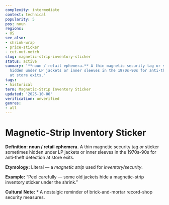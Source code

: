 ```yaml
---
complexity: intermediate
context: technical
popularity: 5
pos: noun
regions:
- US
see_also:
- shrink-wrap
- price-sticker
- cut-out-notch
slug: magnetic-strip-inventory-sticker
status: active
summary: '**noun / retail ephemera.** A thin magnetic security tag or sticker sometimes
  hidden under LP jackets or inner sleeves in the 1970s-90s for anti-theft detection
  at store exits.'
tags:
- historical
term: Magnetic-Strip Inventory Sticker
updated: '2025-10-06'
verification: unverified
genres:
- all
---
```


# Magnetic-Strip Inventory Sticker

**Definition:** **noun / retail ephemera.** A thin magnetic security tag or sticker sometimes hidden under LP jackets or inner sleeves in the 1970s-90s for anti-theft detection at store exits.

**Etymology:** Literal — a *magnetic strip* used for *inventory/security*.

**Example:** “Peel carefully — some old jackets hide a magnetic-strip inventory sticker under the shrink.”

**Cultural Note:** * A nostalgic reminder of brick-and-mortar record-shop security measures.

